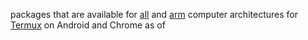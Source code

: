  packages that are available for [all](http://termux.net/dists/stable/main/binary-all/) and [arm](http://termux.net/dists/stable/main/binary-arm/) computer architectures for [Termux](https://termux.com) on Android and Chrome as of 
